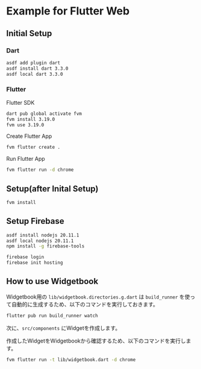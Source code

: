 # Example for Flutter Web

## Initial Setup

### Dart

```bash
asdf add plugin dart
asdf install dart 3.3.0
asdf local dart 3.3.0
```

### Flutter

Flutter SDK

```bash
dart pub global activate fvm
fvm install 3.19.0
fvm use 3.19.0
```

Create Flutter App

```bash
fvm flutter create .
```

Run Flutter App


```bash
fvm flutter run -d chrome
```

## Setup(after Inital Setup)

```bash
fvm install
```

## Setup Firebase

```bash
asdf install nodejs 20.11.1
asdf local nodejs 20.11.1
npm install -g firebase-tools
```

```bash
firebase login
firebase init hosting
```

## How to use Widgetbook

Widgetbook用の `lib/widgetbook.directories.g.dart` は `build_runner` を使って自動的に生成するため、以下のコマンドを実行しておきます。

```bash
flutter pub run build_runner watch
```

次に、`src/components` にWidgetを作成します。

作成したWidgetをWidgetbookから確認するため、以下のコマンドを実行します。

```bash
fvm flutter run -t lib/widgetbook.dart -d chrome
```
